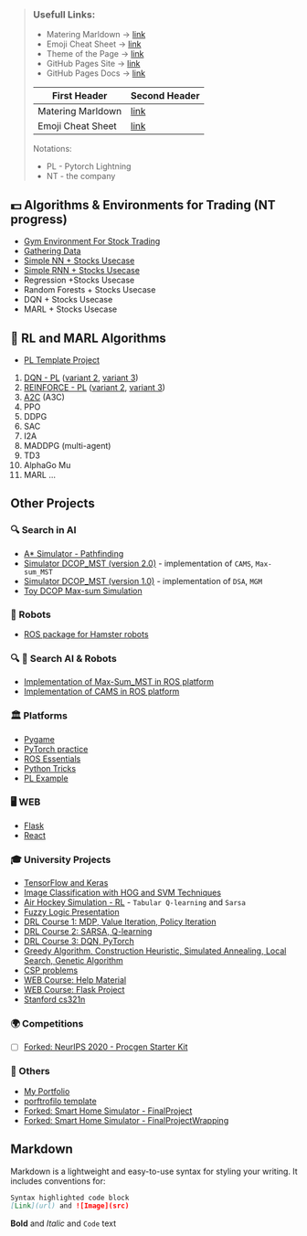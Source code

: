 

> ### Usefull Links:
> - Matering Marldown -> [link](https://guides.github.com/features/mastering-markdown/)
> - Emoji Cheat Sheet -> [link](https://github.com/ikatyang/emoji-cheat-sheet/blob/master/README.md)
> - Theme of the Page -> [link](https://github.com/pages-themes/slate) 
> - GitHub Pages Site -> [link](https://pages.github.com/)
> - GitHub Pages Docs -> [link](https://docs.github.com/categories/github-pages-basics/)
> 
> First Header | Second Header
> ------------ | -------------
> Matering Marldown | [link](https://guides.github.com/features/mastering-markdown/)
> Emoji Cheat Sheet | [link](https://github.com/ikatyang/emoji-cheat-sheet/blob/master/README.md)
> 
> Notations:
> - PL - Pytorch Lightning
> - NT - the company



## 💵 Algorithms & Environments for Trading (NT progress)

- [Gym Environment For Stock Trading](https://github.com/Arseni1919/gym-stocktrading)
- [Gathering Data](https://github.com/Arseni1919/Trading_model_first_trying)
- [Simple NN + Stocks Usecase](https://github.com/Arseni1919/NT_sandbox)
- [Simple RNN + Stocks Usecase](https://github.com/Arseni1919/NT_sandbox)
- Regression +Stocks Usecase
- Random Forests + Stocks Usecase
- DQN + Stocks Usecase
- MARL + Stocks Usecase


## 🦁 RL and MARL Algorithms

- [PL Template Project](https://github.com/Arseni1919/PL_TEMPLATE_PROJECT)

1. [DQN - PL](https://github.com/Arseni1919/PL_DQN) ([variant 2](https://github.com/Arseni1919/DQN_implementation_from_pytorch_lightning_website), [variant 3](https://github.com/Arseni1919/Deep-RL-implementations-with-gym))
1. [REINFORCE - PL](https://github.com/Arseni1919/PL_REINFORCE) ([variant 2](https://github.com/Arseni1919/Implementation-of-REINFORCE-with-PyTorch-Lightning), [variant 3](https://github.com/Arseni1919/Deep-RL-implementations-with-gym))
1. [A2C](https://github.com/Arseni1919/PL_A2C) (A3C)
1. PPO
1. DDPG
1. SAC
1. I2A
1. MADDPG (multi-agent)
1. TD3
1. AlphaGo Mu
1. MARL ...

## Other Projects

### 🔍  Search in AI

- [A* Simulator - Pathfinding](https://github.com/Arseni1919/A_star_simulator)
- [Simulator DCOP_MST (version 2.0)](https://github.com/Arseni1919/max_sum_cells_simulator) - implementation of `CAMS`, `Max-sum_MST`
- [Simulator DCOP_MST (version 1.0)](https://github.com/Arseni1919/simulator_dcop_mst) - implementation of `DSA`, `MGM`
- [Toy DCOP Max-sum Simulation](https://github.com/Arseni1919/toy_dcop_max_sum_simulation)

### 🚗 Robots

- [ROS package for Hamster robots](https://github.com/Arseni1919/ROS-package-to-move-robots-with-my-code)

### 🔍 🚗 Search AI & Robots

- [Implementation of Max-Sum_MST in ROS platform](https://github.com/Arseni1919/max_sum_ROS_implementation)
- [Implementation of CAMS in ROS platform](https://github.com/Arseni1919/max_sum_cells_ROS)

### 🏛️ Platforms

- [Pygame](https://github.com/Arseni1919/pygame_example)
- [PyTorch practice](https://github.com/Arseni1919/pytorch_tutorials)
- [ROS Essentials](https://github.com/Arseni1919/ROS-essentianls)
- [Python Tricks](https://github.com/Arseni1919/Python-Tricks-book-examples)
- [PL Example](https://github.com/Arseni1919/PyTorch_Lightning_example)

### 🖥️ WEB

- [Flask](https://github.com/Arseni1919/arseniperchikflask)
- [React](https://github.com/Arseni1919/arseniperchikreact)

### 🎓 University Projects

- [TensorFlow and Keras](https://github.com/Arseni1919/Task_2_DL_course_Ben_Gurion_2020)
- [Image Classification with HOG and SVM Techniques](https://github.com/Arseni1919/Task_1_DL_course_Ben_Gurion)
- [Air Hockey Simulation - RL](https://github.com/Arseni1919/air-hockey-simulation-RL-algorithms) - `Tabular Q-learning` and `Sarsa`
- [Fuzzy Logic Presentation](https://github.com/Arseni1919/Fuzzy_Logic_presentation)
- [DRL Course 1: MDP, Value Iteration, Policy Iteration](https://github.com/Arseni1919/DRL_course_exercise_1)
- [DRL Course 2: SARSA, Q-learning](https://github.com/Arseni1919/DRL_course_exercise_2)
- [DRL Course 3: DQN, PyTorch](https://github.com/Arseni1919/DRL_course_exercise_3)
- [Greedy Algorithm, Construction Heuristic, Simulated Annealing, Local Search, Genetic Algorithm](https://github.com/Arseni1919/computational_intelligence_course_task)
- [CSP problems](https://github.com/Arseni1919/AI-course-in-BGU-assignment-1---Centralised-CSP)
- [WEB Course: Help Material](https://github.com/Arseni1919/WEB_course_BGU)
- [WEB Course: Flask Project](https://github.com/Arseni1919/WEB_Course_2020_A_examples_flask)
- [Stanford cs321n](https://github.com/Arseni1919/cs321n)

### 🌍 Competitions

- [ ] [Forked: NeurIPS 2020 - Procgen Starter Kit](https://github.com/Arseni1919/neurips2020-procgen-starter-kit)

### 📍 Others

- [My Portfolio](https://github.com/Arseni1919/PORTFOLIO)
- [porftrofilo template](https://github.com/Arseni1919/PORTFOLIO_Samle)
- [Forked: Smart Home Simulator - FinalProject](https://github.com/Arseni1919/FinalProject)
- [Forked: Smart Home Simulator - FinalProjectWrapping](https://github.com/Arseni1919/FinalProjectWrapping)

## Markdown

Markdown is a lightweight and easy-to-use syntax for styling your writing. It includes conventions for:

```markdown
Syntax highlighted code block 
[Link](url) and ![Image](src)
```

**Bold** and _Italic_ and `Code` text

